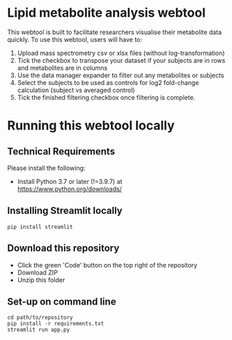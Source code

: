 # Lipid metabolite analysis webtool

This webtool is built to facilitate researchers visualise their metabolite data quickly. To use this webtool, users will have to:

1. Upload mass spectrometry csv or xlsx files (without log-transformation)
2. Tick the checkbox to transpose your dataset if your subjects are in rows and metabolites are in columns
3. Use the data manager expander to filter out any metabolites or subjects
4. Select the subjects to be used as controls for log2 fold-change calculation (subject vs averaged control)
5. Tick the finished filtering checkbox once filtering is complete.

# Running this webtool locally

## Technical Requirements
Please install the following:

- Install Python 3.7 or later (!=3.9.7) at https://www.python.org/downloads/

## Installing Streamlit locally

```
pip install streamlit
```

## Download this repository

- Click the green 'Code' button on the top right of the repository
- Download ZIP
- Unzip this folder

## Set-up on command line

```
cd path/to/repository
pip install -r requirements.txt
streamlit run app.py
```
